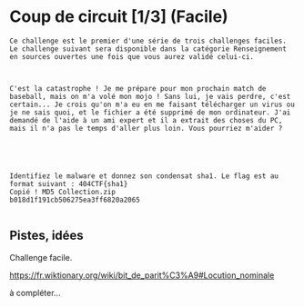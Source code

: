 # Coup de circuit [1/3] (Facile)

```
Ce challenge est le premier d'une série de trois challenges faciles. Le challenge suivant sera disponible dans la catégorie Renseignement en sources ouvertes une fois que vous aurez validé celui-ci.

 

C'est la catastrophe ! Je me prépare pour mon prochain match de baseball, mais on m'a volé mon mojo ! Sans lui, je vais perdre, c'est certain... Je crois qu'on m'a eu en me faisant télécharger un virus ou je ne sais quoi, et le fichier a été supprimé de mon ordinateur. J'ai demandé de l'aide à un ami expert et il a extrait des choses du PC, mais il n'a pas le temps d'aller plus loin. Vous pourriez m'aider ?

 

 

Identifiez le malware et donnez son condensat sha1. Le flag est au format suivant : 404CTF{sha1}
Copié ! MD5 Collection.zip
b018d1f191cb506275ea3ff6820a2065
 
```

## Pistes, idées

Challenge facile.

https://fr.wiktionary.org/wiki/bit_de_parit%C3%A9#Locution_nominale

à compléter...
